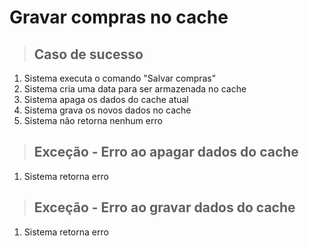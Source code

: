 # Gravar compras no cache

> ## Caso de sucesso

1. Sistema executa o comando "Salvar compras"
2. Sistema cria uma data para ser armazenada no cache
3. Sistema apaga os dados do cache atual
4. Sistema grava os novos dados no cache
5. Sistema não retorna nenhum erro

> ## Exceção - Erro ao apagar dados do cache

1. Sistema retorna erro

> ## Exceção - Erro ao gravar dados do cache

1. Sistema retorna erro
